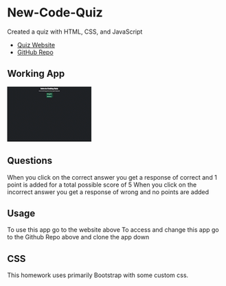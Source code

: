 # New-Code-Quiz

Created a quiz with HTML, CSS, and JavaScript

- [Quiz Website](https://wmskillas.github.io/New-Code-Quiz/)
- [GitHub Repo](https://github.com/wmskillas/New-Code-Quiz)

## Working App

![Quiz Gif](./assets/images/New-Code-Quiz.gif)

## Questions

When you click on the correct answer you get a response of correct and 1 point is added for a total possible score of 5
When you click on the incorrect answer you get a response of wrong and no points are added

## Usage

To use this app go to the website above
To access and change this app go to the Github Repo above and clone the app down

## CSS

This homework uses primarily Bootstrap with some custom css.

